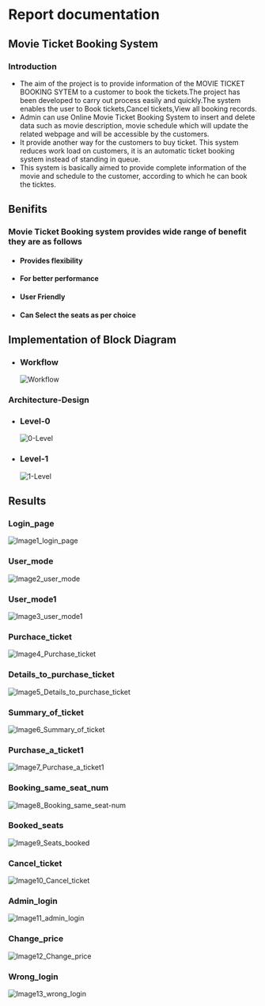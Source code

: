 # Report documentation

##  Movie Ticket Booking System
### Introduction 
*   The aim of the project is to provide information of the MOVIE TICKET BOOKING SYTEM to a customer to book the tickets.The project has been developed to carry out process easily and quickly.The system enables the user to Book tickets,Cancel tickets,View all booking records.
*   Admin can use Online Movie Ticket Booking System to insert and delete data such as movie description, movie schedule which will update the related webpage and will be accessible by the customers.
*   It provide another way for the customers to buy ticket. This system reduces work load on customers, it is an automatic ticket booking system instead of standing in queue.
*   This system is basically aimed to provide complete information of the movie and schedule to the customer, according to which he can book the ticktes.

## Benifits
### Movie Ticket Booking system provides wide range of benefit they are as follows
*   #### Provides flexibility
*   #### For better performance
*   #### User Friendly
*   #### Can Select the seats as per choice

## Implementation of Block Diagram
*   ### Workflow
    ![Workflow](https://user-images.githubusercontent.com/102242702/160637835-0ba95cab-9e71-46fd-b086-92b5d568e65b.PNG)

### Architecture-Design

*   ### Level-0
    ![0-Level](https://user-images.githubusercontent.com/102242702/160637881-506ac982-4f1e-4f34-bc5c-b03f5740f092.PNG)

*   ### Level-1
    ![1-Level](https://user-images.githubusercontent.com/102242702/160637900-c8340877-bb29-4941-8cc5-812ffc9644f3.PNG)
    
## Results
### Login_page
![Image1_login_page](https://user-images.githubusercontent.com/102242702/160635881-9907e5b4-652f-482c-b80a-e31b61a954d6.PNG)

### User_mode
![Image2_user_mode](https://user-images.githubusercontent.com/102242702/160635901-5c7e35dc-3cb6-4c17-a21d-0192575930b2.PNG)

### User_mode1
![Image3_user_mode1](https://user-images.githubusercontent.com/102242702/160635913-0fb4542e-d0db-4a1c-81c2-b9b8efa36616.PNG)

### Purchace_ticket
![Image4_Purchase_ticket](https://user-images.githubusercontent.com/102242702/160635929-9db7c379-ef3b-41f9-867a-dc36e1850763.PNG)

### Details_to_purchase_ticket
![Image5_Details_to_purchase_ticket](https://user-images.githubusercontent.com/102242702/160635949-dc9d5450-17a6-42f9-8a8a-c65eaca82d81.PNG)

### Summary_of_ticket
![Image6_Summary_of_ticket](https://user-images.githubusercontent.com/102242702/160635968-fdd04454-e586-4df1-bb9b-2e69acbf02c5.PNG)

### Purchase_a_ticket1
![Image7_Purchase_a_ticket1](https://user-images.githubusercontent.com/102242702/160635977-c3fe0b69-ef62-489e-8fdf-346119e54ca8.PNG)

### Booking_same_seat_num
![Image8_Booking_same_seat-num](https://user-images.githubusercontent.com/102242702/160635986-2a187f0b-2532-4600-93a0-75ef7d80f462.PNG)

### Booked_seats
![Image9_Seats_booked](https://user-images.githubusercontent.com/102242702/160635995-b11c9700-edc2-4a91-a77c-e97732b5b1d6.PNG)

### Cancel_ticket
![Image10_Cancel_ticket](https://user-images.githubusercontent.com/102242702/160636003-18a35628-a2f4-49e5-93ea-b506a11ee208.PNG)

### Admin_login
![Image11_admin_login](https://user-images.githubusercontent.com/102242702/160636016-7510ffa2-4bfa-4171-b21b-197d6b4b32bc.PNG)

### Change_price
![Image12_Change_price](https://user-images.githubusercontent.com/102242702/160636054-7a4ebf85-eb7d-4b40-9407-765a3454a43c.PNG)

### Wrong_login
![Image13_wrong_login](https://user-images.githubusercontent.com/102242702/160636072-ce99074b-19d6-4e94-a15e-8d4e045f69a4.PNG)
